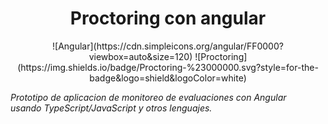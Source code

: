 <h1 align="center">Proctoring con angular</h1>

<p align="center">
  ![Angular](https://cdn.simpleicons.org/angular/FF0000?viewbox=auto&size=120)
  ![Proctoring](https://img.shields.io/badge/Proctoring-%23000000.svg?style=for-the-badge&logo=shield&logoColor=white)

  
  <em>Prototipo de aplicacion de monitoreo de evaluaciones con Angular
    <br> usando TypeScript/JavaScript y otros lenguajes.</em>
</p>
